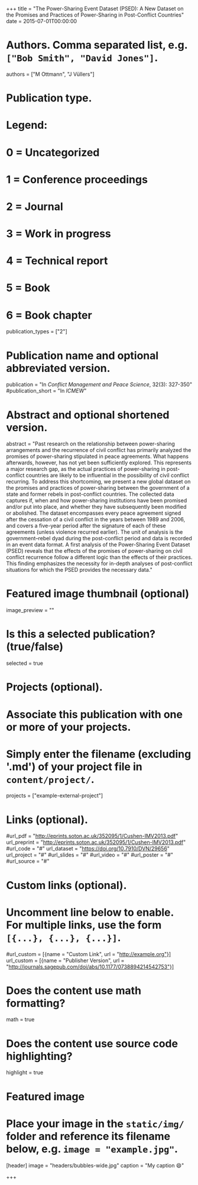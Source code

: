 +++
title = "The Power-Sharing Event Dataset (PSED): A New Dataset on the Promises and Practices of Power-Sharing in Post-Conflict Countries"
date = 2015-07-01T00:00:00

# Authors. Comma separated list, e.g. `["Bob Smith", "David Jones"]`.
authors = ["M Ottmann", "J Vüllers"]

# Publication type.
# Legend:
# 0 = Uncategorized
# 1 = Conference proceedings
# 2 = Journal
# 3 = Work in progress
# 4 = Technical report
# 5 = Book
# 6 = Book chapter
publication_types = ["2"]

# Publication name and optional abbreviated version.
publication = "In *Conflict Management and Peace Science*, 32(3): 327-350"
#publication_short = "In *ICMEW*"

# Abstract and optional shortened version.
abstract = "Past research on the relationship between power-sharing arrangements and the recurrence of civil conflict has primarily analyzed the promises of power-sharing stipulated in peace agreements. What happens afterwards, however, has not yet been sufficiently explored. This represents a major research gap, as the actual practices of power-sharing in post-conflict countries are likely to be influential in the possibility of civil conflict recurring. To address this shortcoming, we present a new global dataset on the promises and practices of power-sharing between the government of a state and former rebels in post-conflict countries. The collected data captures if, when and how power-sharing institutions have been promised and/or put into place, and whether they have subsequently been modified or abolished. The dataset encompasses every peace agreement signed after the cessation of a civil conflict in the years between 1989 and 2006, and covers a five-year period after the signature of each of these agreements (unless violence recurred earlier). The unit of analysis is the government–rebel dyad during the post-conflict period and data is recorded in an event data format. A first analysis of the Power-Sharing Event Dataset (PSED) reveals that the effects of the promises of power-sharing on civil conflict recurrence follow a different logic than the effects of their practices. This finding emphasizes the necessity for in-depth analyses of post-conflict situations for which the PSED provides the necessary data."

# Featured image thumbnail (optional)
image_preview = ""

# Is this a selected publication? (true/false)
selected = true

# Projects (optional).
#   Associate this publication with one or more of your projects.
#   Simply enter the filename (excluding '.md') of your project file in `content/project/`.
projects = ["example-external-project"]

# Links (optional).
#url_pdf = "http://eprints.soton.ac.uk/352095/1/Cushen-IMV2013.pdf"
url_preprint = "http://eprints.soton.ac.uk/352095/1/Cushen-IMV2013.pdf"
#url_code = "#"
url_dataset = "https://doi.org/10.7910/DVN/29656"
url_project = "#"
#url_slides = "#"
#url_video = "#"
#url_poster = "#"
#url_source = "#"

# Custom links (optional).
#   Uncomment line below to enable. For multiple links, use the form `[{...}, {...}, {...}]`.
#url_custom = [{name = "Custom Link", url = "http://example.org"}]
url_custom = [{name = "Publisher Version", url = "http://journals.sagepub.com/doi/abs/10.1177/0738894214542753"}]

# Does the content use math formatting?
math = true

# Does the content use source code highlighting?
highlight = true

# Featured image
# Place your image in the `static/img/` folder and reference its filename below, e.g. `image = "example.jpg"`.
[header]
image = "headers/bubbles-wide.jpg"
caption = "My caption :smile:"

+++
